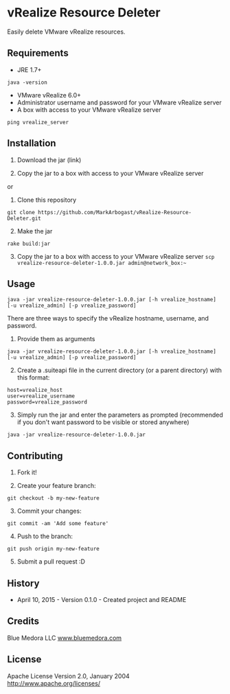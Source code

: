 # vRealize Resource Deleter

Easily delete VMware vRealize resources.

## Requirements

* JRE 1.7+ 
```
java -version
```
* VMware vRealize 6.0+
* Administrator username and password for your VMware vRealize server
* A box with access to your VMware vRealize server 
```
ping vrealize_server
```

## Installation

1. Download the jar (link)

2. Copy the jar to a box with access to your VMware vRealize server

or

1. Clone this repository 
```
git clone https://github.com/MarkArbogast/vRealize-Resource-Deleter.git
```

2. Make the jar 
```
rake build:jar
```

3. Copy the jar to a box with access to your VMware vRealize server `scp vrealize-resource-deleter-1.0.0.jar admin@network_box:~`

## Usage

```
java -jar vrealize-resource-deleter-1.0.0.jar [-h vrealize_hostname] [-u vrealize_admin] [-p vrealize_password]
```

There are three ways to specify the vRealize hostname, username, and password.

1. Provide them as arguments 
```
java -jar vrealize-resource-deleter-1.0.0.jar [-h vrealize_hostname] [-u vrealize_admin] [-p vrealize_password]
```

2. Create a .suiteapi file in the current directory (or a parent directory) with this format:
```
host=vrealize_host
user=vrealize_username
password=vrealize_password
```

3. Simply run the jar and enter the parameters as prompted (recommended if you don't want password to be visible or stored anywhere)
```
java -jar vrealize-resource-deleter-1.0.0.jar
```

## Contributing

1. Fork it!

2. Create your feature branch: 
```
git checkout -b my-new-feature
```

3. Commit your changes: 
```
git commit -am 'Add some feature'
```

4. Push to the branch: 
```
git push origin my-new-feature
```

5. Submit a pull request :D

## History

* April 10, 2015 - Version 0.1.0 - Created project and README

## Credits

Blue Medora LLC
www.bluemedora.com

## License

Apache License
Version 2.0, January 2004
http://www.apache.org/licenses/
